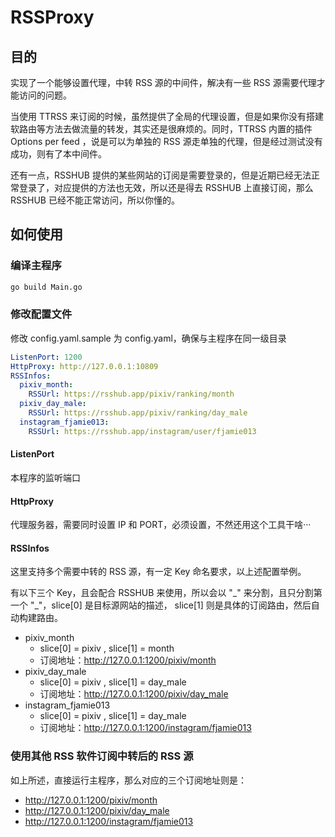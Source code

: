 # RSSProxy

## 目的

实现了一个能够设置代理，中转 RSS 源的中间件，解决有一些 RSS 源需要代理才能访问的问题。

当使用 TTRSS 来订阅的时候，虽然提供了全局的代理设置，但是如果你没有搭建软路由等方法去做流量的转发，其实还是很麻烦的。同时，TTRSS 内置的插件 Options per feed ，说是可以为单独的 RSS 源走单独的代理，但是经过测试没有成功，则有了本中间件。

还有一点，RSSHUB 提供的某些网站的订阅是需要登录的，但是近期已经无法正常登录了，对应提供的方法也无效，所以还是得去 RSSHUB 上直接订阅，那么 RSSHUB 已经不能正常访问，所以你懂的。

## 如何使用

### 编译主程序

```bash
go build Main.go
```

### 修改配置文件

修改 config.yaml.sample 为 config.yaml，确保与主程序在同一级目录

```yaml
ListenPort: 1200
HttpProxy: http://127.0.0.1:10809
RSSInfos:
  pixiv_month:
    RSSUrl: https://rsshub.app/pixiv/ranking/month
  pixiv_day_male:
    RSSUrl: https://rsshub.app/pixiv/ranking/day_male
  instagram_fjamie013:
    RSSUrl: https://rsshub.app/instagram/user/fjamie013
```

#### ListenPort

本程序的监听端口

#### HttpProxy

代理服务器，需要同时设置 IP 和 PORT，必须设置，不然还用这个工具干啥···

#### RSSInfos

这里支持多个需要中转的 RSS 源，有一定 Key 命名要求，以上述配置举例。

有以下三个 Key，且会配合 RSSHUB 来使用，所以会以 "\_" 来分割，且只分割第一个 "\_"，slice[0] 是目标源网站的描述， slice[1] 则是具体的订阅路由，然后自动构建路由。

* pixiv_month
  *  slice[0] = pixiv , slice[1] = month
  * 订阅地址：http://127.0.0.1:1200/pixiv/month
* pixiv_day_male
  *  slice[0] = pixiv , slice[1] = day_male
  * 订阅地址：http://127.0.0.1:1200/pixiv/day_male
* instagram_fjamie013
  *  slice[0] = pixiv , slice[1] = day_male
  * 订阅地址：http://127.0.0.1:1200/instagram/fjamie013

### 使用其他 RSS 软件订阅中转后的 RSS 源

如上所述，直接运行主程序，那么对应的三个订阅地址则是：

* http://127.0.0.1:1200/pixiv/month
* http://127.0.0.1:1200/pixiv/day_male
* http://127.0.0.1:1200/instagram/fjamie013